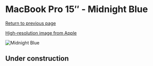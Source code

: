 # MacBook Pro 15″ - Midnight Blue

[Return to previous page](/macbook)

[High-resolution image from Apple](https://store.storeimages.cdn-apple.com/8756/as-images.apple.com/is/MRQU2?wid=4500&hei=4500&fmt=png)

<div style="width: 500px"><img src="/almost_uncompressed/MRQU2.webp" alt="Midnight Blue"></div>

## Under construction
